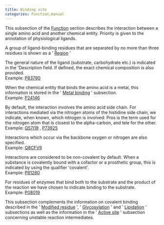 ```yaml
---
title: Binding site
categories: Function,manual
---
```


This subsection of the [Function](http://www.uniprot.org/help/function%5Fsection) section describes the interaction between a single amino acid and another chemical entity. Priority is given to the annotation of physiological ligands.

A group of ligand-binding residues that are separated by no more than three residues is shown as a ' [Region](https://www.uniprot.org/help/region) '

The general nature of the ligand (substrate, carbohydrate etc.) is indicated in the 'Description field. If defined, the exact chemical composition is also provided.  
Example: [P83790](https://www.uniprot.org/uniprotkb/p83790#function)

When the chemical entity that binds the amino acid is a metal, this information is stored in the ' [Metal binding](https://www.uniprot.org/help/metal) ' subsection.  
Example: [P24146](https://www.uniprot.org/uniprotkb/p24146#function)

By default, the interaction involves the amino acid side chain. For interactions mediated via the nitrogen atoms of the histidine side chain, we indicate, when known, which nitrogen is involved: Pros is the term used for the nitrogen atom that is closest to the alpha-carbon, and tele for the other.  
Example: [Q57I19](https://www.uniprot.org/uniprotkb/q57i19#function) , [P73925](https://www.uniprot.org/uniprotkb/p73925#function)

Interactions which occur via the backbone oxygen or nitrogen are also specified.  
Example: [Q8CFV9](https://www.uniprot.org/uniprotkb/q8cfv9#function)

Interactions are considered to be non-covalent by default. When a substance is covalently bound with a cofactor or a prosthetic group, this is indicated by using the qualifier 'covalent'.  
Example: [P81280](https://www.uniprot.org/uniprotkb/p81280#function)

For residues of enzymes that bind both to the substrate and the product of the reaction we have chosen to indicate binding to the substrate.  
Example: [P08019](https://www.uniprot.org/uniprotkb/p08019#function)

This subsection complements the information on covalent binding described in the ' [Modified residue](https://www.uniprot.org/help/mod_res) ', ' [Glycosylation](https://www.uniprot.org/help/carbohyd) ' and ' [Lipidation](https://www.uniprot.org/help/lipid) ' subsections as well as the information in the ' [Active site](https://www.uniprot.org/help/act_site) ' subsection concerning unstable reaction intermediates.

